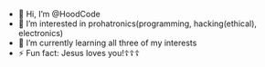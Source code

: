 - 👋 Hi, I’m @HoodCode
- 👀 I’m interested in prohatronics(programming, hacking(ethical), electronics)
- 🌱 I’m currently learning all three of my interests
- ⚡ Fun fact: Jesus loves you!☦☦☦

<!---
HoodCode/HoodCode is a ✨ special ✨ repository because its `README.md` (this file) appears on your GitHub profile.
You can click the Preview link to take a look at your changes.
--->
